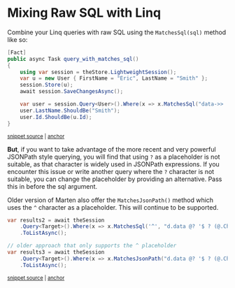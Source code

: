 # Mixing Raw SQL with Linq

Combine your Linq queries with raw SQL using the `MatchesSql(sql)` method like so:

<!-- snippet: sample_query_with_matches_sql -->
<a id='snippet-sample_query_with_matches_sql'></a>
```cs
[Fact]
public async Task query_with_matches_sql()
{
    using var session = theStore.LightweightSession();
    var u = new User { FirstName = "Eric", LastName = "Smith" };
    session.Store(u);
    await session.SaveChangesAsync();

    var user = session.Query<User>().Where(x => x.MatchesSql("data->> 'FirstName' = ?", "Eric")).Single();
    user.LastName.ShouldBe("Smith");
    user.Id.ShouldBe(u.Id);
}
```
<sup><a href='https://github.com/JasperFx/marten/blob/master/src/DocumentDbTests/Reading/query_by_sql.cs#L267-L282' title='Snippet source file'>snippet source</a> | <a href='#snippet-sample_query_with_matches_sql' title='Start of snippet'>anchor</a></sup>
<!-- endSnippet -->

**But**, if you want to take advantage of the more recent and very powerful JSONPath style querying, you will find that using `?` as a placeholder is not suitable, as that character is widely used in JSONPath expressions.  If you encounter this issue or write another query where the `?` character is not suitable, you can change the placeholder by providing an alternative. Pass this in before the sql argument.

Older version of Marten also offer the `MatchesJsonPath()` method which uses the `^` character as a placeholder. This will continue to be supported.

<!-- snippet: sample_using_MatchesJsonPath -->
<a id='snippet-sample_using_MatchesJsonPath'></a>
```cs
var results2 = await theSession
    .Query<Target>().Where(x => x.MatchesSql('^', "d.data @? '$ ? (@.Children[*] == null || @.Children[*].size() == 0)'"))
    .ToListAsync();

// older approach that only supports the ^ placeholder
var results3 = await theSession
    .Query<Target>().Where(x => x.MatchesJsonPath("d.data @? '$ ? (@.Children[*] == null || @.Children[*].size() == 0)'"))
    .ToListAsync();
```
<sup><a href='https://github.com/JasperFx/marten/blob/master/src/LinqTests/Bugs/Bug_3087_using_JsonPath_with_MatchesSql.cs#L28-L39' title='Snippet source file'>snippet source</a> | <a href='#snippet-sample_using_MatchesJsonPath' title='Start of snippet'>anchor</a></sup>
<!-- endSnippet -->
